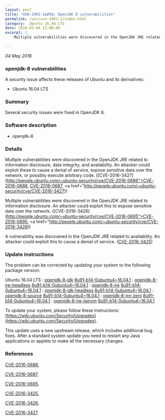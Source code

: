 ```yaml
---
layout: post
title: "USN-2963-1&#58; OpenJDK 8 vulnerabilities"
permalink: /usn/usn-2963-1/index.html
category:  Ubuntu 16.04 LTS
date: 2016-05-04 12:00:00
excerpt: |
    Multiple vulnerabilities were discovered in the OpenJDK JRE related to information disclosure, data integrity, and availability. An attacker could exploit these to cause a denial of service, expose sensitive data over the network, or possibly execute arbitrary code. ([CVE-2016-3427](http://people.ubuntu.com/~ubuntu-security/cve/CVE-2016-0686">CVE-2016-0686</a>, <a href="http://people.ubuntu.com/~ubuntu-security/cve/CVE-2016-0687">CVE-2016-0687</a>, <a href="http://people.ubuntu.com/~ubuntu-security/cve/CVE-2016-3427))
    
--- 
```

 
 

*04 May 2016*

### openjdk-8 vulnerabilities

A security issue affects these releases of Ubuntu and its derivatives:

* Ubuntu 16.04 LTS

### Summary

Several security issues were fixed in OpenJDK 8. 

### Software description

* openjdk-8 

### Details

Multiple vulnerabilities were discovered in the OpenJDK JRE related to information disclosure, data integrity, and availability. An attacker could exploit these to cause a denial of service, expose sensitive data over the network, or possibly execute arbitrary code. ([CVE-2016-3427](http://people.ubuntu.com/~ubuntu-security/cve/CVE-2016-0686">CVE-2016-0686</a>, <a href="http://people.ubuntu.com/~ubuntu-security/cve/CVE-2016-0687">CVE-2016-0687</a>, <a href="http://people.ubuntu.com/~ubuntu-security/cve/CVE-2016-3427))

Multiple vulnerabilities were discovered in the OpenJDK JRE related to information disclosure. An attacker could exploit this to expose sensitive data over the network. ([CVE-2016-3426](http://people.ubuntu.com/~ubuntu-security/cve/CVE-2016-0695">CVE-2016-0695</a>, <a href="http://people.ubuntu.com/~ubuntu-security/cve/CVE-2016-3426))

A vulnerability was discovered in the OpenJDK JRE related to availability. An attacker could exploit this to cause a denial of service. ([CVE-2016-3425](http://people.ubuntu.com/~ubuntu-security/cve/CVE-2016-3425)) 

### Update instructions

The problem can be corrected by updating your system to the following package version:

Ubuntu 16.04 LTS
 : [openjdk-8-jdk](https://launchpad.net/ubuntu/+source/openjdk-8) <span> [8u91-b14-0ubuntu4~16.04.1](https://launchpad.net/ubuntu/+source/openjdk-8/8u91-b14-0ubuntu4~16.04.1) </span> 
 : [openjdk-8-jre-headless](https://launchpad.net/ubuntu/+source/openjdk-8) <span> [8u91-b14-0ubuntu4~16.04.1](https://launchpad.net/ubuntu/+source/openjdk-8/8u91-b14-0ubuntu4~16.04.1) </span> 
 : [openjdk-8-jre](https://launchpad.net/ubuntu/+source/openjdk-8) <span> [8u91-b14-0ubuntu4~16.04.1](https://launchpad.net/ubuntu/+source/openjdk-8/8u91-b14-0ubuntu4~16.04.1) </span> 
 : [openjdk-8-jdk-headless](https://launchpad.net/ubuntu/+source/openjdk-8) <span> [8u91-b14-0ubuntu4~16.04.1](https://launchpad.net/ubuntu/+source/openjdk-8/8u91-b14-0ubuntu4~16.04.1) </span> 
 : [openjdk-8-source](https://launchpad.net/ubuntu/+source/openjdk-8) <span> [8u91-b14-0ubuntu4~16.04.1](https://launchpad.net/ubuntu/+source/openjdk-8/8u91-b14-0ubuntu4~16.04.1) </span> 
 : [openjdk-8-jre-zero](https://launchpad.net/ubuntu/+source/openjdk-8) <span> [8u91-b14-0ubuntu4~16.04.1](https://launchpad.net/ubuntu/+source/openjdk-8/8u91-b14-0ubuntu4~16.04.1) </span> 
 : [openjdk-8-jre-jamvm](https://launchpad.net/ubuntu/+source/openjdk-8) <span> [8u91-b14-0ubuntu4~16.04.1](https://launchpad.net/ubuntu/+source/openjdk-8/8u91-b14-0ubuntu4~16.04.1) </span> 

To update your system, please follow these instructions: [https://wiki.ubuntu.com/Security/Upgrades](https://wiki.ubuntu.com/Security/Upgrades).

This update uses a new upstream release, which includes additional bug fixes. After a standard system update you need to restart any Java applications or applets to make all the necessary changes. 

### References

 
 [CVE-2016-0686](http://people.ubuntu.com/~ubuntu-security/cve/CVE-2016-0686), 

 [CVE-2016-0687](http://people.ubuntu.com/~ubuntu-security/cve/CVE-2016-0687), 

 [CVE-2016-0695](http://people.ubuntu.com/~ubuntu-security/cve/CVE-2016-0695), 

 [CVE-2016-3425](http://people.ubuntu.com/~ubuntu-security/cve/CVE-2016-3425), 

 [CVE-2016-3426](http://people.ubuntu.com/~ubuntu-security/cve/CVE-2016-3426), 

 [CVE-2016-3427](http://people.ubuntu.com/~ubuntu-security/cve/CVE-2016-3427)
 

